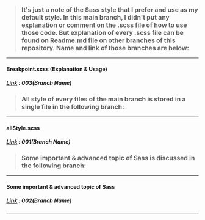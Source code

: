 > ### It's just a note of the Sass style that I prefer and use as my default style. In this main branch, I didn't put any explanation or comment on the **.scss** file of how to use those code. But explanation of every .scss file can be found on Readme.md file on other branches of this repository. Name and link of those branches are below:

---

#### Breakpoint.scss (Explanation & Usage) <br/>
##### [Link](https://github.com/Rasaf-Ibrahim/Sass--Boilerplates/tree/003) : 003(Branch Name)<br/>




> ### All style of every files of the main branch is stored in a **single** file in the following branch:

---

#### allStyle.scss  <br/>
##### [Link](https://github.com/Rasaf-Ibrahim/Sass--Boilerplates/tree/001) : 001(Branch Name)<br/>



> ### Some important & advanced topic of Sass is discussed in the following branch:

---

#### Some important & advanced topic of Sass <br/>
##### [Link](https://github.com/Rasaf-Ibrahim/Sass--Boilerplates/tree/002) : 002(Branch Name)<br/>

---
